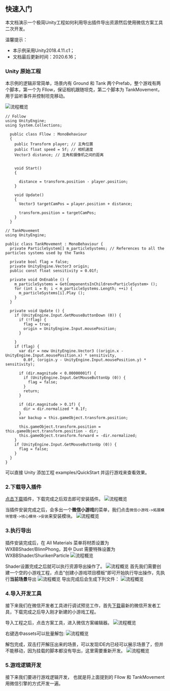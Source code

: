 ## 快速入门
本文档演示一个极简Unity工程如何利用导出插件导出资源然后使用微信方案工具二次开发。

温馨提示：
* 本示例采用Unity2018.4.11.c1；
* 文档最后更新时间：2020.6.16；

### Unity 原始工程
本示例的逻辑非常简单，场景内有 Ground 和 Tank 两个Prefab，整个游戏有两个脚本，第一个为 Fllow，保证相机跟随坦克，第二个脚本为 TankMovement，用于监听事件并控制坦克移动。

![流程概览](./image/quickstart1.png)
```
// Follow
using UnityEngine;
using System.Collections;

  public class Fllow : MonoBehaviour
  {
    public Transform player; // 主角位置
    public float speed = 5f; // 相机速度
    Vector3 distance; // 主角和摄像机之间的距离


    void Start()
    {

      distance = transform.position - player.position;
    }

    void Update()
    {
      Vector3 targetCamPos = player.position + distance;

      transform.position = targetCamPos;
    }
  }

```

```
// TankMovement
using UnityEngine;

public class TankMovement : MonoBehaviour {
  private ParticleSystem[] m_particleSystems; // References to all the particles systems used by the Tanks

  private bool flag = false;
  private UnityEngine.Vector3 origin;
  public const float sensitivity = 0.01f;

  private void OnEnable () {
    m_particleSystems = GetComponentsInChildren<ParticleSystem> ();
    for (int i = 0; i < m_particleSystems.Length; ++i) {
      m_particleSystems[i].Play ();
    }
  }

  private void Update () {
    if (UnityEngine.Input.GetMouseButtonDown (0)) {
      if (!flag) {
        flag = true;
        origin = UnityEngine.Input.mousePosition;
      }

    }
    if (flag) {
      var dir = new UnityEngine.Vector3 ((origin.x - UnityEngine.Input.mousePosition.x) * sensitivity,
        0.0f, (origin.y - UnityEngine.Input.mousePosition.y) * sensitivity);

      if (dir.magnitude < 0.00000001f) {
        if (UnityEngine.Input.GetMouseButtonUp (0)) {
          flag = false;
        }
        return;
      }

      if (dir.magnitude > 0.1f) {
        dir = dir.normalized * 0.1f;
      }
      var backup = this.gameObject.transform.position;

      this.gameObject.transform.position = this.gameObject.transform.position - dir;
      this.gameObject.transform.forward = -dir.normalized;
    }
    if (UnityEngine.Input.GetMouseButtonUp (0)) {
      flag = false;
    }
  }
}
```
可以直接 Unity 添加工程 examples/QuickStart 并运行游戏来查看效果。

### 2.下载导入插件

[点击下载](https://dldir1.qq.com/WechatWebDev/plugins/BeefBallEngine-unitytool/1.0.0/UnityTool.unitypackage)插件，下载完成之后双击即可安装插件。
![流程概览](./image/quickstart2.png)

当插件安装完成之后，会多出一个**微信小游戏**的菜单，我们点击`微信小游戏->拓展模块管理->核心模块->安装`来安装模块。
![流程概览](./image/quickstart3.png)

### 3.执行导出
插件安装完成后，在 All Materials 菜单将材质设置为 WXBBShader/BlinnPhong，其中 Dust 需要特殊设置为 WXBBShader/ShurikenParticle
 ![流程概览](./image/quickstart9.png)

Shader设置完成之后就可以执行资源导出操作了。
 ![流程概览](./image/quickstart4.png)
首先我们需要创建一个空的小游戏工程，点击"创建小游戏项目模板"即可开始执行导出操作，先执行**当前场景**导出
![流程概览](./image/quickstart5.png)
导出完成后会生成下列文件：
![流程概览](./image/quickstart6.png)

### 4.导入开发工具
接下来我们在微信开发者工具进行调试预览工作，首先[下载](https://developers.weixin.qq.com/miniprogram/dev/devtools/nightly.html)最新的微信开发者工具，下载完成之后导入刚才新建的小游戏工程。

导入工程之后，点击方案工具，进入微信方案编辑器。
![流程概览](./image/quickstart7.png)

右键选中assets可以批量解包:
![流程概览](./image/quickstart8.png)

解包完成，双击打开解压出来的场景，可以发现IDE内已经可以展示场景了，但并不能移动，因为挂载的脚本都没有导出，这里需要重新开发。
![流程概览](./image/quickstart10.png)

### 5.游戏逻辑开发
接下来我们要进行游戏逻辑开发， 也就是将上面提到的 Fllow 和 TankMovement 用微信引擎的方式开发一遍。
